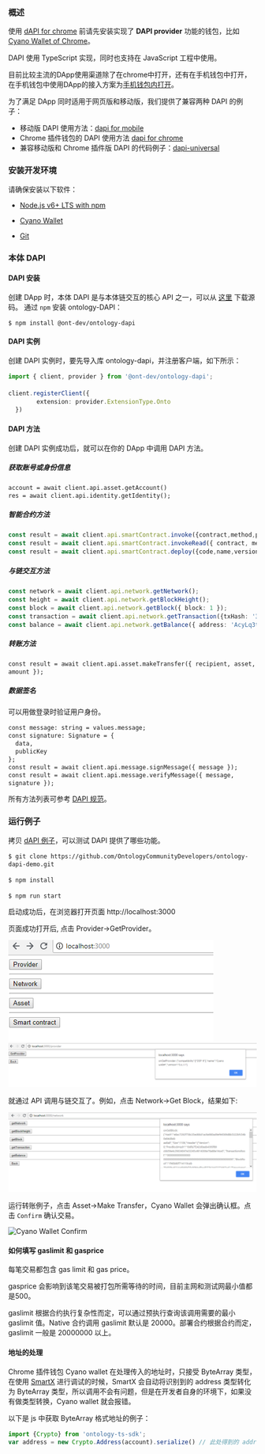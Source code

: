 


### 概述

使用 [dAPI for chrome](https://github.com/ontio/ontology-dapi) 前请先安装实现了 **DAPI provider** 功能的钱包，比如 [Cyano Wallet of Chrome](https://github.com/OntologyCommunityDevelopers/cyano-wallet)。

DAPI 使用 TypeScript 实现，同时也支持在 JavaScript 工程中使用。

目前比较主流的DApp使用渠道除了在chrome中打开，还有在手机钱包中打开，在手机钱包中使用DApp的接入方案为[手机钱包内打开](https://dev-docs.ont.io/#/docs-cn/dApp-Integration/01-DAppDocking-Wallet-Opens-DApp)。

为了满足 DApp 同时适用于网页版和移动版，我们提供了兼容两种 DAPI 的例子：

* 移动版 DAPI 使用方法：[dapi for mobile](https://github.com/ontio-cyano/cyano-bridge)
* Chrome 插件钱包的 DAPI 使用方法 [dapi for chrome](https://github.com/ontio/ontology-dapi)
* 兼容移动版和 Chrome 插件版 DAPI 的代码例子：[dapi-universal](https://github.com/ontio-cyano/dapi-universal)

### 安装开发环境

请确保安装以下软件：

- [Node.js v6+ LTS with npm](https://nodejs.org/en/)

- [Cyano Wallet]( https://chrome.google.com/webstore/detail/ontology-web-wallet/dkdedlpgdmmkkfjabffeganieamfklkm)

- [Git](https://git-scm.com/)


### 本体 DAPI
#### DAPI 安装
创建 DApp 时，本体 DAPI 是与本体链交互的核心 API 之一，可以从 [这里](https://github.com/ontio/ontology-dapi) 下载源码。 通过 ```npm``` 安装 ontology-DAPI：

```
$ npm install @ont-dev/ontology-dapi
```

#### DAPI 实例

创建 DAPI 实例时，要先导入库 ontology-dapi，并注册客户端，如下所示：

```typescript
import { client, provider } from '@ont-dev/ontology-dapi';

client.registerClient({
        extension: provider.ExtensionType.Onto
  })
```

#### DAPI 方法
创建 DAPI 实例成功后，就可以在你的 DApp 中调用 DAPI 方法。

##### 获取账号或身份信息

```
account = await client.api.asset.getAccount()
res = await client.api.identity.getIdentity();
```


##### 智能合约方法
```typescript
const result = await client.api.smartContract.invoke({contract,method,parameters,gasPrice,gasLimit,requireIdentity});
const result = await client.api.smartContract.invokeRead({ contract, method, parameters });
const result = await client.api.smartContract.deploy({code,name,version,author,email,description,needStorage,gasPrice,gasLimit});
```

##### 与链交互方法
```typescript
const network = await client.api.network.getNetwork();
const height = await client.api.network.getBlockHeight();
const block = await client.api.network.getBlock({ block: 1 });
const transaction = await client.api.network.getTransaction({txHash: '314e24e5bb0bd88852b2f13e673e5dcdfd53bdab909de8b9812644d6871bc05f'});
const balance = await client.api.network.getBalance({ address: 'AcyLq3tokVpkMBMLALVMWRdVJ83TTgBUwU' });
```
##### 转账方法
```
const result = await client.api.asset.makeTransfer({ recipient, asset, amount });
```

##### 数据签名

可以用做登录时验证用户身份。
```
const message: string = values.message;
const signature: Signature = {
  data,
  publicKey
};
const result = await client.api.message.signMessage({ message });
const result = await client.api.message.verifyMessage({ message, signature });
```

所有方法列表可参考 [DAPI 规范](https://github.com/backslash47/OEPs/blob/oep-dapp-api/OEP-6/OEP-6.mediawiki)。


### 运行例子

拷贝 [dAPI 例子](https://github.com/OntologyCommunityDevelopers/ontology-dapi-demo)，可以测试 DAPI 提供了哪些功能。

```
$ git clone https://github.com/OntologyCommunityDevelopers/ontology-dapi-demo.git

$ npm install

$ npm run start
```

启动成功后，在浏览器打开页面 http://localhost:3000

页面成功打开后, 点击 Provider->GetProvider。

![dApp Demo Provider](https://raw.githubusercontent.com/ontio/documentation/master/docs/lib/images/dappdemofirstscreen.png)
![dApp Demo Get Provider](https://raw.githubusercontent.com/ontio/documentation/master/docs/lib/images/dappdemoregisterprovider.png)

就通过 API 调用与链交互了。例如，点击 Network->Get Block，结果如下:

![dApp Demo getBlock](https://raw.githubusercontent.com/ontio/documentation/master/docs/lib/images/dappdemonetworkblock.png)

运行转账例子，点击 Asset->Make Transfer，Cyano Wallet 会弹出确认框。点击 ```Confirm``` 确认交易。

![Cyano Wallet Confirm](https://raw.githubusercontent.com/ontio/documentation/master/docs/lib/images/demo.png)

#### 如何填写 gaslimit 和 gasprice

每笔交易都包含 gas limit 和 gas price。

gasprice 会影响到该笔交易被打包所需等待的时间，目前主网和测试网最小值都是500。

gaslimit 根据合约执行复杂性而定，可以通过预执行查询该调用需要的最小 gaslimit 值。Native 合约调用 gaslimit 默认是 20000。部署合约根据合约而定，gaslimit 一般是 20000000 以上。

#### 地址的处理

Chrome 插件钱包 Cyano wallet 在处理传入的地址时，只接受 ByteArray 类型，在使用 [SmartX](https://smartx.ont.io/#/) 进行调试的时候，SmartX 会自动将识别到的 address 类型转化为 ByteArray 类型，所以调用不会有问题，但是在开发者自身的环境下，如果没有做类型转换，Cyano wallet 就会报错。

以下是 js 中获取 ByteArray 格式地址的例子：

```javascript
import {Crypto} from 'ontology-ts-sdk';
var address = new Crypto.Address(account).serialize() // 此处得到的 address 就是 ByteArray 格式
```
